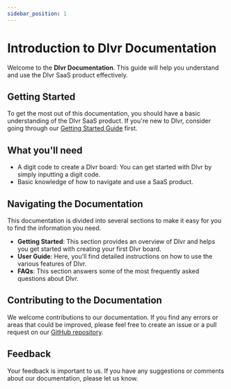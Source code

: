 ```yaml
---
sidebar_position: 1
---
```


# Introduction to Dlvr Documentation

Welcome to the **Dlvr Documentation**. This guide will help you understand and use the Dlvr SaaS product effectively.

## Getting Started

To get the most out of this documentation, you should have a basic understanding of the Dlvr SaaS product. If you're new to Dlvr, consider going through our [Getting Started Guide](getting-started/demo) first.

## What you'll need

- A digit code to create a Dlvr board: You can get started with Dlvr by simply inputting a digit code.
- Basic knowledge of how to navigate and use a SaaS product.

## Navigating the Documentation

This documentation is divided into several sections to make it easy for you to find the information you need.

- **Getting Started**: This section provides an overview of Dlvr and helps you get started with creating your first Dlvr board.
- **User Guide**: Here, you'll find detailed instructions on how to use the various features of Dlvr.
- **FAQs**: This section answers some of the most frequently asked questions about Dlvr.

## Contributing to the Documentation

We welcome contributions to our documentation. If you find any errors or areas that could be improved, please feel free to create an issue or a pull request on our [GitHub repository](https://github.com/IBassaoud/dlvr-doc).

## Feedback

Your feedback is important to us. If you have any suggestions or comments about our documentation, please let us know.
